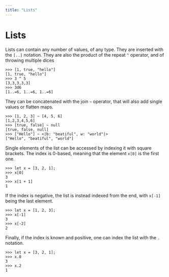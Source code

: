 ```yaml
---
title: "Lists"
---
```

# Lists
Lists can contain any number of values, of any type. They are inserted with the `[..]` notation.
They are also the product of the repeat `^` operator, and of throwing multiple dices
```dices
>>> [1, true, "hello"]
[1, true, "hello"]
>>> 3 ^ 5
[3,3,3,3,3]
>>> 3d6
[1..=6, 1..=6, 1..=6]
```

They can be concatenated with the join `~` operator, that will also add single values or flatten maps.
```dices
>>> [1, 2, 3] ~ [4, 5, 6]
[1,2,3,4,5,6]
>>> [true, false] ~ null
[true, false, null]
>>> ["Hello"] ~ <|b: "beatiful", w: "world"|>
["Hello", "beatiful", "world"]
```

Single elements of the list can be accessed by indexing it with square brackets. The index is 0-based, meaning that the element `x[0]` is the first one.
```dices
>>> let x = [3, 2, 1];
>>> x[0]
3
>>> x[1 + 1]
1
```
If the index is negative, the list is instead indexed from the end, with `x[-1]` being the last element.
```dices
>>> let x = [1, 2, 3];
>>> x[-1]
3
>>> x[-2]
2
```
Finally, if the index is known and positive, one can index the list with the `.` notation.
```dices
>>> let x = [3, 2, 1];
>>> x.0
3
>>> x.2
1
```
